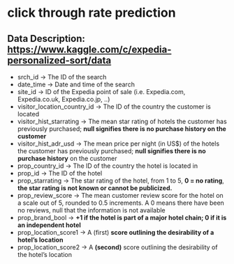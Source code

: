 # click through rate prediction

## Data Description:  https://www.kaggle.com/c/expedia-personalized-sort/data

- srch_id -> The ID of the search
- date_time -> Date and time of the search
- site_id -> ID of the Expedia point of sale (i.e. Expedia.com, Expedia.co.uk, Expedia.co.jp, ..)
- visitor_location_country_id  -> The ID of the country the customer is located
- visitor_hist_starrating -> The mean star rating of hotels the customer has previously purchased; **null signifies there is no purchase history on the customer**
- visitor_hist_adr_usd -> The mean price per night (in US$) of the hotels the customer has previously purchased; **null signifies there is no purchase history** on the customer
- prop_country_id -> The ID of the country the hotel is located in
- prop_id -> The ID of the hotel
- prop_starrating -> The star rating of the hotel, from 1 to 5, **0 = no rating**, **the star rating is not known or cannot be publicized.**
- prop_review_score -> The mean customer review score for the hotel on a scale out of 5, rounded to 0.5 increments. A 0 means there have been no reviews, null that the information is not available
- prop_brand_bool -> **+1 if the hotel is part of a major hotel chain; 0 if it is an independent hotel**
- prop_location_score1 -> A (first) **score outlining the desirability of a hotel’s location**
- prop_location_score2 -> A **(second)** score outlining the desirability of the hotel’s location
